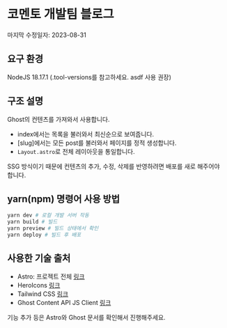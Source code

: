 # 코멘토 개발팀 블로그

마지막 수정일자: 2023-08-31

## 요구 환경

NodeJS 18.17.1 (.tool-versions를 참고하세요. asdf 사용 권장)

## 구조 설명

Ghost의 컨텐츠를 가져와서 사용합니다.

- index에서는 목록을 불러와서 최신순으로 보여줍니다.
- [slug]에서는 모든 post를 불러와서 페이지를 정적 생성합니다.
- `Layout.astro`로 전체 레이아웃을 통일합니다.

SSG 방식이기 때문에 컨텐츠의 추가, 수정, 삭제를 반영하려면 배포를 새로 해주어야 합니다.

## yarn(npm) 명령어 사용 방법

```sh
yarn dev # 로컬 개발 서버 작동
yarn build # 빌드
yarn preview # 빌드 상태에서 확인
yarn deploy # 빌드 후 배포
```

## 사용한 기술 출처

- Astro: 프로젝트 전체 [링크](https://astro.build)
- HeroIcons [링크](https://heroicons.com/)
- Tailwind CSS [링크](https://tailwindcss.com/)
- Ghost Content API JS Client [링크](https://ghost.org/docs/content-api/javascript/)

기능 추가 등은 Astro와 Ghost 문서를 확인해서 진행해주세요.
